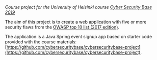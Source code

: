 *Course project for the University of Helsinki course [Cyber Security Base 2019](https://cybersecuritybase.mooc.fi/module-3.1)*

The aim of this project is to create a web application with five or more security flaws from the [OWASP top 10 list (2017 edition)](https://www.owasp.org/images/7/72/OWASP_Top_10-2017_%28en%29.pdf.pdf).

The application is a Java Spring event signup app based on starter code provided with the course materials: [https://github.com/cybersecuritybase/cybersecuritybase-project](https://github.com/cybersecuritybase/cybersecuritybase-project).

